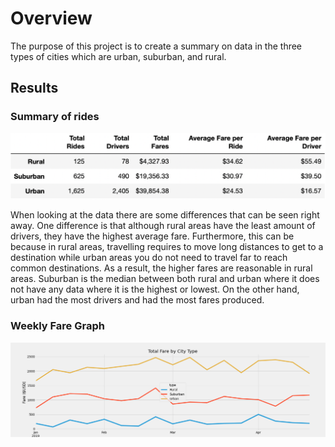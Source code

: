 # Overview
The purpose of this project is to create a summary on data in the three types of cities which are urban, suburban, and rural.

## Results

### Summary of rides

!["Summary"](https://github.com/40super/PyBer_Analysis/blob/main/Resources/Screen%20Shot%202022-08-24%20at%203.40.23%20PM.png?raw=true)

When looking at the data there are some differences that can be seen right away. One difference is that although rural areas have the least amount of drivers, they have the highest average fare. Furthermore, this can be because in rural areas, travelling requires to move long distances to get to a destination while urban areas you do not need to travel far to reach common destinations. As a result, the higher fares are reasonable in rural areas. Suburban is the median between both rural and urban where it does not have any data where it is the highest or lowest. On the other hand, urban had the most drivers and had the most fares produced.

### Weekly Fare Graph

!["Weekly Fare Graph"](https://github.com/40super/PyBer_Analysis/blob/main/analysis/PyBer_fare_summary1.png?raw=true)
